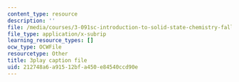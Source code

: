 ```yaml
---
content_type: resource
description: ''
file: /media/courses/3-091sc-introduction-to-solid-state-chemistry-fall-2010/212748a6a91512bfa450e84540ccd90e_0oqHExM3_Ko.srt
file_type: application/x-subrip
learning_resource_types: []
ocw_type: OCWFile
resourcetype: Other
title: 3play caption file
uid: 212748a6-a915-12bf-a450-e84540ccd90e
---
```

